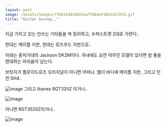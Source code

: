 ```yaml
---
layout: post
image: /assets/images/776815d43d925aaf7664ef38e2d21554.gif
title: "Guitar Survey.."
---
```


지금 가지고 있는 안쓰는 기타들을 싹 정리하고, 수퍼스트랫 2대로 가련다..

한대는 메이플 지판, 한대는 로즈우드 지판으로..

아래는 중저가대의 Jackson DK2M이다. 국내에도 요런 야무진 모델이 있다면 참 좋을텐데하는 아쉬움이 남는다.

브릿지가 플로이드로즈 오리지날이 아니면 어떠냐..앨더 바디에 메이플 지판, 그리고 던컨 SH4..


![image](/assets/images/776815d43d925aaf7664ef38e2d21554.gif)
그리고 Ibanez RGT320Z 이거나..

![image](/assets/images/7c5038daa5c1870b7e589d7833a26699.gif)

아니면 RGT3520Z이거나..

![image](/assets/images/c70b88d77e9a917ff3ce1fa5c06b79cf.gif)



